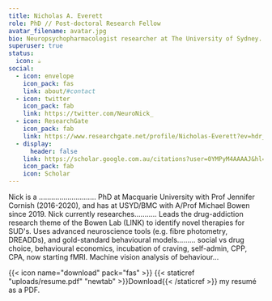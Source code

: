 ```yaml
---
title: Nicholas A. Everett
role: PhD // Post-doctoral Research Fellow
avatar_filename: avatar.jpg
bio: Neuropsychopharmacologist researcher at The University of Sydney.
superuser: true
status:
  icon: ☕️
social:
  - icon: envelope
    icon_pack: fas
    link: about/#contact
  - icon: twitter
    icon_pack: fab
    link: https://twitter.com/NeuroNick_
  - icon: ResearchGate
    icon_pack: fab
    link: https://www.researchgate.net/profile/Nicholas-Everett?ev=hdr_xprf
  - display:
      header: false
    link: https://scholar.google.com.au/citations?user=0YMPyM4AAAAJ&hl=en
    icon_pack: fab
    icon: Scholar
---
```

Nick is a ............................ PhD at Macquarie University with Prof Jennifer Cornish (2016-2020), and has at USYD/BMC with A/Prof Michael Bowen since 2019. Nick currently researches........... Leads the drug-addiction research theme of the Bowen Lab (LINK) to identify novel therapies for SUD's. Uses advanced neuroscience tools (e.g. fibre photometry, DREADDs), and gold-standard behavioural models......... social vs drug choice, behavioural economics, incubation of craving, self-admin, CPP, CPA, now starting fMRI. Machine vision analysis of behaviour... 

{{< icon name="download" pack="fas" >}} {{< staticref "uploads/resume.pdf" "newtab" >}}Download{{< /staticref >}} my resumé as a PDF.